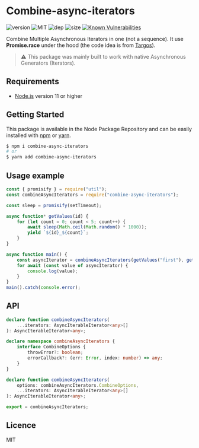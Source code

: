 # Combine-async-iterators
![version](https://img.shields.io/badge/dynamic/json.svg?url=https://raw.githubusercontent.com/fraxken/combine-async-iterators/master/package.json&query=$.version&label=Version)
![MIT](https://img.shields.io/github/license/mashape/apistatus.svg)
![dep](https://img.shields.io/david/fraxken/combine-async-iterators)
![size](https://img.shields.io/bundlephobia/min/combine-async-iterators)
[![Known Vulnerabilities](https://snyk.io//test/github/fraxken/combine-async-iterators/badge.svg?targetFile=package.json)](https://snyk.io//test/github/fraxken/combine-async-iterators?targetFile=package.json)

Combine Multiple Asynchronous Iterators in one (not a sequence). It use **Promise.race** under the hood (the code idea is from [Targos](http://github.com/targos)).

> ⚠️ This package was mainly built to work with native Asynchronous Generators (Iterators).

## Requirements
- [Node.js](https://nodejs.org/en/) version 11 or higher

## Getting Started

This package is available in the Node Package Repository and can be easily installed with [npm](https://docs.npmjs.com/getting-started/what-is-npm) or [yarn](https://yarnpkg.com).

```bash
$ npm i combine-async-iterators
# or
$ yarn add combine-async-iterators
```

## Usage example
```js
const { promisify } = require("util");
const combineAsyncIterators = require("combine-async-iterators");

const sleep = promisify(setTimeout);

async function* getValues(id) {
    for (let count = 0; count < 5; count++) {
        await sleep(Math.ceil(Math.random() * 1000));
        yield `${id}_${count}`;
    }
}

async function main() {
    const asyncIterator = combineAsyncIterators(getValues("first"), getValues("second"));
    for await (const value of asyncIterator) {
        console.log(value);
    }
}
main().catch(console.error);
```

## API

```ts
declare function combineAsyncIterators(
    ...iterators: AsyncIterableIterator<any>[]
): AsyncIterableIterator<any>;

declare namespace combineAsyncIterators {
    interface CombineOptions {
        throwError?: boolean;
        errorCallback?: (err: Error, index: number) => any;
    }
}

declare function combineAsyncIterators(
    options: combineAsyncIterators.CombineOptions,
    ...iterators: AsyncIterableIterator<any>[]
): AsyncIterableIterator<any>;

export = combineAsyncIterators;
```

## Licence
MIT

